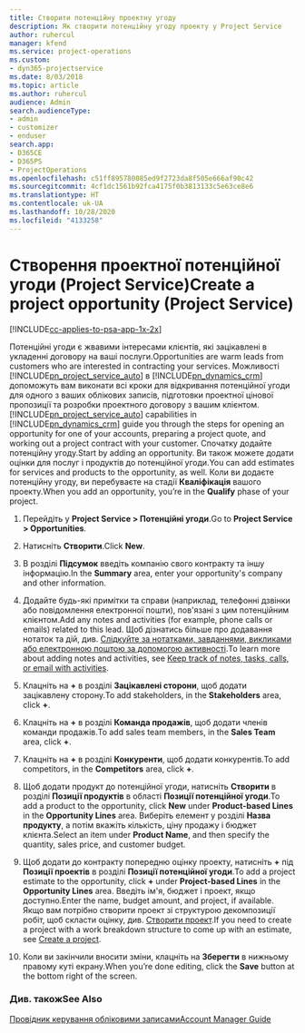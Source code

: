 ```yaml
---
title: Створити потенційну проектну угоду
description: Як створити потенційну угоду проекту у Project Service
author: ruhercul
manager: kfend
ms.service: project-operations
ms.custom:
- dyn365-projectservice
ms.date: 8/03/2018
ms.topic: article
ms.author: ruhercul
audience: Admin
search.audienceType:
- admin
- customizer
- enduser
search.app:
- D365CE
- D365PS
- ProjectOperations
ms.openlocfilehash: c51ff895780085ed9f2723da8f505e666af90c42
ms.sourcegitcommit: 4cf1dc1561b92fca4175f0b3813133c5e63ce8e6
ms.translationtype: HT
ms.contentlocale: uk-UA
ms.lasthandoff: 10/28/2020
ms.locfileid: "4133258"
---
```

# <a name="create-a-project-opportunity-project-service"></a><span data-ttu-id="50177-103">Створення проектної потенційної угоди (Project Service)</span><span class="sxs-lookup"><span data-stu-id="50177-103">Create a project opportunity (Project Service)</span></span>

[!INCLUDE[cc-applies-to-psa-app-1x-2x](../includes/cc-applies-to-psa-app-1x-2x.md)]

<span data-ttu-id="50177-104">Потенційні угоди є жвавими інтересами клієнтів, які зацікавлені в укладенні договору на ваші послуги.</span><span class="sxs-lookup"><span data-stu-id="50177-104">Opportunities are warm leads from customers who are interested in contracting your services.</span></span> <span data-ttu-id="50177-105">Можливості [!INCLUDE[pn_project_service_auto](../includes/pn-project-service-auto.md)] в [!INCLUDE[pn_dynamics_crm](../includes/pn-dynamics-crm.md)] допоможуть вам виконати всі кроки для відкривання потенційної угоди для одного з ваших облікових записів, підготовки проектної цінової пропозиції та розробки проектного договору з вашим клієнтом.</span><span class="sxs-lookup"><span data-stu-id="50177-105">[!INCLUDE[pn_project_service_auto](../includes/pn-project-service-auto.md)] capabilities in [!INCLUDE[pn_dynamics_crm](../includes/pn-dynamics-crm.md)] guide you through the steps for opening an opportunity for one of your accounts, preparing a project quote, and working out a project contract with your customer.</span></span> <span data-ttu-id="50177-106">Спочатку додайте потенційну угоду.</span><span class="sxs-lookup"><span data-stu-id="50177-106">Start by adding an opportunity.</span></span> <span data-ttu-id="50177-107">Ви також можете додати оцінки для послуг і продуктів до потенційної угоди.</span><span class="sxs-lookup"><span data-stu-id="50177-107">You can add estimates for services and products to the opportunity, as well.</span></span> <span data-ttu-id="50177-108">Коли ви додаєте потенційну угоду, ви перебуваєте на стадії **Кваліфікація** вашого проекту.</span><span class="sxs-lookup"><span data-stu-id="50177-108">When you add an opportunity, you’re in the **Qualify** phase of your project.</span></span>  
  
1.  <span data-ttu-id="50177-109">Перейдіть у **Project Service > Потенційні угоди**.</span><span class="sxs-lookup"><span data-stu-id="50177-109">Go to **Project Service > Opportunities**.</span></span>  
  
2.  <span data-ttu-id="50177-110">Натисніть **Створити**.</span><span class="sxs-lookup"><span data-stu-id="50177-110">Click **New**.</span></span>  
  
3.  <span data-ttu-id="50177-111">В розділі **Підсумок** введіть компанію свого контракту та іншу інформацію.</span><span class="sxs-lookup"><span data-stu-id="50177-111">In the **Summary** area, enter your opportunity's company and other information.</span></span>  
  
4.  <span data-ttu-id="50177-112">Додайте будь-які примітки та справи (наприклад, телефонні дзвінки або повідомлення електронної пошти), пов'язані з цим потенційним клієнтом.</span><span class="sxs-lookup"><span data-stu-id="50177-112">Add any notes and activities (for example, phone calls or emails) related to this lead.</span></span> <span data-ttu-id="50177-113">Щоб дізнатись більше про додавання нотаток та дій, див. [Слідкуйте за нотатками, завданнями, викликами або електронною поштою за допомогою активності](https://docs.microsoft.com/dynamics365/customerengagement/on-premises/basics/work-with-activities).</span><span class="sxs-lookup"><span data-stu-id="50177-113">To learn more about adding notes and activities, see [Keep track of notes, tasks, calls, or email with activities](https://docs.microsoft.com/dynamics365/customerengagement/on-premises/basics/work-with-activities).</span></span>  
  
5.  <span data-ttu-id="50177-114">Клацніть на **+** в розділі **Зацікавлені сторони**, щоб додати зацікавлену сторону.</span><span class="sxs-lookup"><span data-stu-id="50177-114">To add stakeholders, in the **Stakeholders** area, click **+**.</span></span>  
  
6.  <span data-ttu-id="50177-115">Клацніть на **+** в розділі **Команда продажів**, щоб додати членів команди продажів.</span><span class="sxs-lookup"><span data-stu-id="50177-115">To add sales team members, in the **Sales Team** area, click **+**.</span></span>  
  
7.  <span data-ttu-id="50177-116">Клацніть на **+** в розділі **Конкуренти**, щоб додати конкурентів.</span><span class="sxs-lookup"><span data-stu-id="50177-116">To add competitors, in the **Competitors** area, click **+**.</span></span>  
  
8.  <span data-ttu-id="50177-117">Щоб додати продукт до потенційної угоди, натисніть **Створити** в розділі **Позиції продуктів** в області **Позиції потенційної угоди**.</span><span class="sxs-lookup"><span data-stu-id="50177-117">To add a product to the opportunity, click **New** under **Product-based Lines** in the **Opportunity Lines** area.</span></span> <span data-ttu-id="50177-118">Виберіть елемент у розділі **Назва продукту**, а потім вкажіть кількість, ціну продажу і бюджет клієнта.</span><span class="sxs-lookup"><span data-stu-id="50177-118">Select an item under **Product Name**, and then specify the quantity, sales price, and customer budget.</span></span>  
  
9. <span data-ttu-id="50177-119">Щоб додати до контракту попередню оцінку проекту, натисніть **+** під **Позиції проектів** в розділі **Позиції потенційної угоди**.</span><span class="sxs-lookup"><span data-stu-id="50177-119">To add a project estimate to the opportunity, click **+** under **Project-based Lines** in the **Opportunity Lines** area.</span></span> <span data-ttu-id="50177-120">Введіть ім'я, бюджет і проект, якщо доступно.</span><span class="sxs-lookup"><span data-stu-id="50177-120">Enter the name, budget amount, and project, if available.</span></span> <span data-ttu-id="50177-121">Якщо вам потрібно створити проект зі структурою декомпозиції робіт, щоб скласти оцінку, див. [Створити проект](../psa/create-project.md).</span><span class="sxs-lookup"><span data-stu-id="50177-121">If you need to create a project with a work breakdown structure to come up with an estimate, see [Create a project](../psa/create-project.md).</span></span>  
  
10. <span data-ttu-id="50177-122">Коли ви закінчили вносити зміни, клацніть на **Зберегти** в нижньому правому куті екрану.</span><span class="sxs-lookup"><span data-stu-id="50177-122">When you’re done editing, click the **Save** button at the bottom right of the screen.</span></span>  
  
### <a name="see-also"></a><span data-ttu-id="50177-123">Див. також</span><span class="sxs-lookup"><span data-stu-id="50177-123">See Also</span></span>  
 [<span data-ttu-id="50177-124">Провідник керування обліковими записами</span><span class="sxs-lookup"><span data-stu-id="50177-124">Account Manager Guide</span></span>](../psa/account-manager-guide.md)
